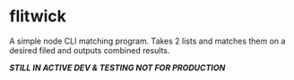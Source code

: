 # flitwick
A simple node CLI matching program. Takes 2 lists and matches them on a desired filed and outputs combined results.


***STILL IN ACTIVE DEV & TESTING NOT FOR PRODUCTION***

